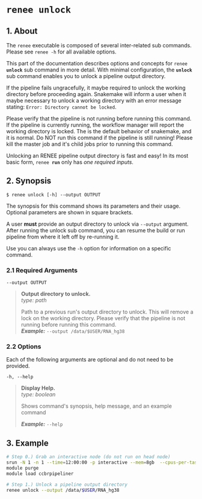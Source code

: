 # <code>renee <b>unlock</b></code>

## 1. About

The `renee` executable is composed of several inter-related sub commands. Please see `renee -h` for all available options.

This part of the documentation describes options and concepts for <code>renee <b>unlock</b></code> sub command in more detail. With minimal configuration, the **`unlock`** sub command enables you to unlock a pipeline output directory.

If the pipeline fails ungracefully, it maybe required to unlock the working directory before proceeding again. Snakemake will inform a user when it maybe necessary to unlock a working directory with an error message stating: `Error: Directory cannot be locked`.

Please verify that the pipeline is not running before running this command. If the pipeline is currently running, the workflow manager will report the working directory is locked. The is the default behavior of snakemake, and it is normal. Do NOT run this command if the pipeline is still running! Please kill the master job and it's child jobs prior to running this command.

Unlocking an RENEE pipeline output directory is fast and easy! In its most basic form, <code>renee <b>run</b></code> only has _one required inputs_.

## 2. Synopsis

```text
$ renee unlock [-h] --output OUTPUT
```

The synopsis for this command shows its parameters and their usage. Optional parameters are shown in square brackets.

A user **must** provide an output directory to unlock via `--output` argument. After running the unlock sub command, you can resume the build or run pipeline from where it left off by re-running it.

Use you can always use the `-h` option for information on a specific command.

### 2.1 Required Arguments

`--output OUTPUT`

> **Output directory to unlock.**  
> _type: path_
>
> Path to a previous run's output directory to unlock. This will remove a lock on the working directory. Please verify that the pipeline is not running before running this command.  
> **_Example:_** `--output /data/$USER/RNA_hg38`

### 2.2 Options

Each of the following arguments are optional and do not need to be provided.

`-h, --help`

> **Display Help.**  
> _type: boolean_
>
> Shows command's synopsis, help message, and an example command
>
> **_Example:_** `--help`

## 3. Example

```bash
# Step 0.) Grab an interactive node (do not run on head node)
srun -N 1 -n 1 --time=12:00:00 -p interactive --mem=8gb  --cpus-per-task=4 --pty bash
module purge
module load ccbrpipeliner

# Step 1.) Unlock a pipeline output directory
renee unlock --output /data/$USER/RNA_hg38
```

